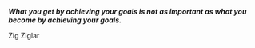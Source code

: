 _**What you get by achieving your goals is not as important as what you become by achieving your goals.**_

Zig Ziglar